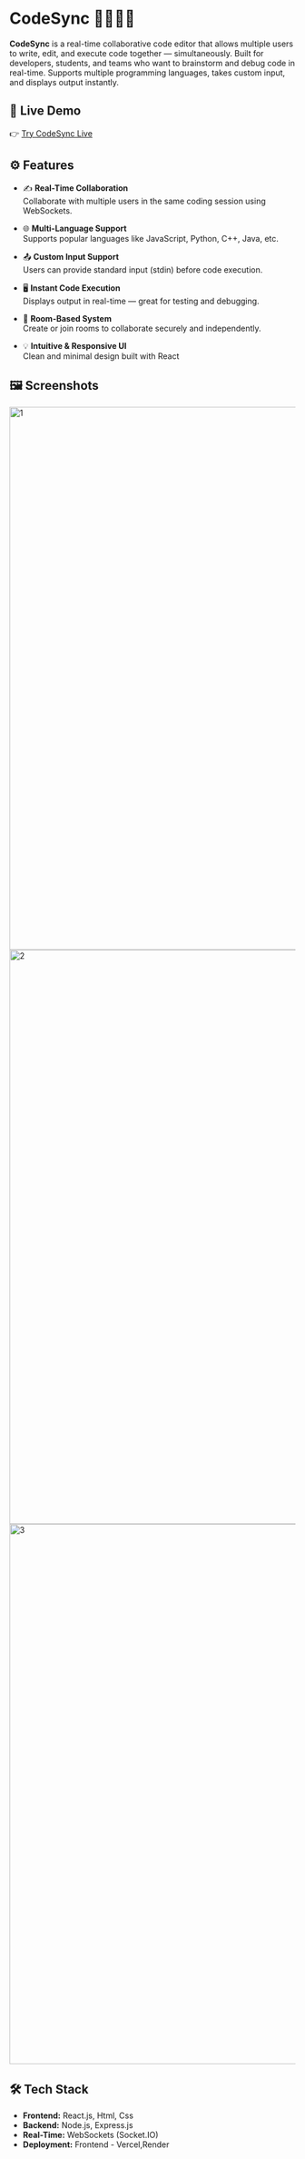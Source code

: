 # CodeSync 👨‍💻🧑‍💻

**CodeSync** is a real-time collaborative code editor that allows multiple users to write, edit, and execute code together — simultaneously. Built for developers, students, and teams who want to brainstorm and debug code in real-time. Supports multiple programming languages, takes custom input, and displays output instantly.

## 🔗 Live Demo

👉 [Try CodeSync Live](https://code-sync-editor123.vercel.app/)

## ⚙️ Features

- ✍️ **Real-Time Collaboration**  
  Collaborate with multiple users in the same coding session using WebSockets.

- 🌐 **Multi-Language Support**  
  Supports popular languages like JavaScript, Python, C++, Java, etc.

- 📤 **Custom Input Support**  
  Users can provide standard input (stdin) before code execution.

- 🖥️ **Instant Code Execution**  
  Displays output in real-time — great for testing and debugging.

- 🧠 **Room-Based System**  
  Create or join rooms to collaborate securely and independently.

- 💡 **Intuitive & Responsive UI**  
  Clean and minimal design built with React 

## 🖼️ Screenshots

<img width="1892" height="956" alt="1" src="https://github.com/user-attachments/assets/409fcf35-b8c1-4a33-90ea-e2936a9473f6" />


<img width="1920" height="1011" alt="2" src="https://github.com/user-attachments/assets/c8782a16-fdbf-4a56-89e1-c24b4882bb22" />

<img width="1912" height="951" alt="3" src="https://github.com/user-attachments/assets/0eb212e5-97e0-465d-a9b5-d1b35dbe2aec" />



## 🛠️ Tech Stack

- **Frontend:** React.js, Html, Css
- **Backend:** Node.js, Express.js
- **Real-Time:** WebSockets (Socket.IO)
- **Deployment:** Frontend - Vercel,Render

